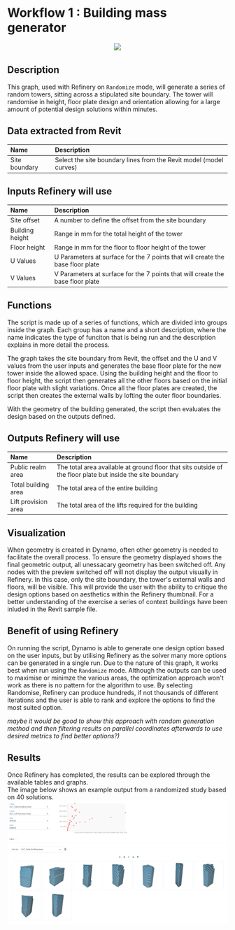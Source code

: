 # Workflow 1 : Building mass generator

<p align="center">
  <img src="https://media.giphy.com/media/Ze2mIugKGllYHDF6o0/giphy.gif">
</p>

## Description

This graph, used with Refinery on `Randomize` mode, will generate a series of random towers, sitting across a stipulated site boundary. The tower will randomise in height, floor plate design and orientation allowing for a large amount of potential design solutions within minutes.

## Data extracted from Revit

| Name  | Description |
| :--- | :--- |
| Site boundary | Select the site boundary lines from the Revit model (model curves) |

## Inputs Refinery will use

| Name  | Description |
| :--- | :--- |
| Site offset     | A number to define the offset from the site boundary |
| Building height | Range in mm for the total height of the tower |
| Floor height    | Range in mm for the floor to floor height of the tower |
| U Values        | U Parameters at surface for the 7 points that will create the base floor plate |
| V Values        | V Parameters at surface for the 7 points that will create the base floor plate |

## Functions

The script is made up of a series of functions, which are divided into groups inside the graph. Each group has a name and a short description, where the name indicates the type of funciton that is being run and the description explains in more detail the process.

The graph takes the site boundary from Revit, the offset and the U and V values from the user inputs and generates the base floor plate for the new tower inside the allowed space. Using the building height and the floor to floor height, the script then generates all the other floors based on the initial floor plate with slight variations. Once all the floor plates are created, the script then creates the external walls by lofting the outer floor boundaries. 

With the geometry of the building generated, the script then evaluates the design based on the outputs defined. 

## Outputs Refinery will use

| Name     | Description |
| :--- | :--- |
| Public realm area   | The total area available at ground floor that sits outside of the floor plate but inside the site boundary |
| Total building area | The total area of the entire building |
| Lift provision area | The total area of the lifts required for the building |

## Visualization

When geometry is created in Dynamo, often other geometry is needed to facilitate the overall process. To ensure the geometry displayed shows the final geometric output, all unessacary geometry has been switched off. Any nodes with the preview switched off will not display the output visually in Refinery. In this case, only the site boundary, the tower's external walls and floors, will be visible. This will provide the user with the ability to critique the design options based on aesthetics within the Refinery thumbnail. For a better understanding of the exercise a series of context buildings have been inluded in the Revit sample file.

## Benefit of using Refinery

On running the script, Dynamo is able to generate one design option based on the user inputs, but by utilising Refinery as the solver many more options can be generated in a single run. Due to the nature of this graph, it works best when run using the `Randomize` mode. Although the outputs can be used to maximise or minimze the various areas, the optimization approach won't work as there is no pattern for the algorithm to use. By selecting Randomise, Refinery can produce hundreds, if not thousands of different iterations and the user is able to rank and explore the options to find the most suited option. 

_maybe it would be good to show this approach with random generation method and then filtering results on parallel coordinates afterwards to use desired metrics to find better options?)_

## Results

Once Refinery has completed, the results can be explored through the available tables and graphs.
<br>
The image below shows an example output from a randomized study based on 40 solutions.
![Workflow 1](Images/7-01_workflow1_randomisationrun.png)
